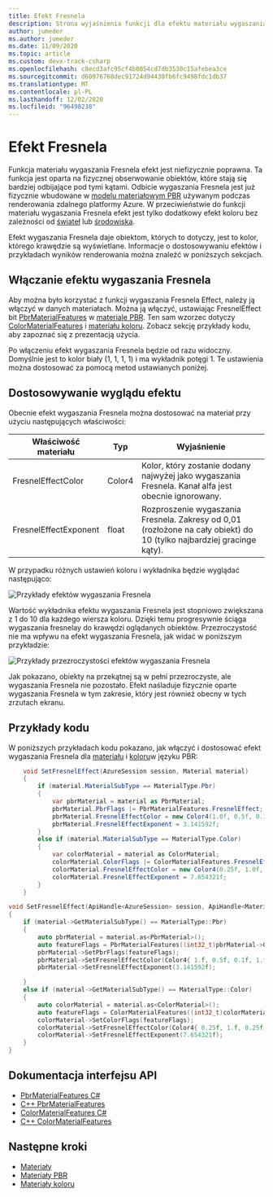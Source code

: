 ```yaml
---
title: Efekt Fresnela
description: Strona wyjaśnienia funkcji dla efektu materiału wygaszania Fresnela
author: jumeder
ms.author: jumeder
ms.date: 11/09/2020
ms.topic: article
ms.custom: devx-track-csharp
ms.openlocfilehash: c8ecd3afc95cf4b8054cd7db3530c15afebea3ce
ms.sourcegitcommit: d60976768dec91724d94430fb6fc9498fdc1db37
ms.translationtype: MT
ms.contentlocale: pl-PL
ms.lasthandoff: 12/02/2020
ms.locfileid: "96498238"
---
```

# <a name="fresnel-effect"></a>Efekt Fresnela

Funkcja materiału wygaszania Fresnela efekt jest niefizycznie poprawna. Ta funkcja jest oparta na fizycznej obserwowanie obiektów, które stają się bardziej odbijające pod tymi kątami. Odbicie wygaszania Fresnela jest już fizycznie wbudowane w [modelu materiałowym PBR](../../overview/features/pbr-materials.md) używanym podczas renderowania zdalnego platformy Azure. W przeciwieństwie do funkcji materiału wygaszania Fresnela efekt jest tylko dodatkowy efekt koloru bez zależności od [świateł](../../overview/features/lights.md) lub [środowiska](../../overview/features/sky.md).

Efekt wygaszania Fresnela daje obiektom, których to dotyczy, jest to kolor, którego krawędzie są wyświetlane. Informacje o dostosowywaniu efektów i przykładach wyników renderowania można znaleźć w poniższych sekcjach.

## <a name="enabling-the-fresnel-effect"></a>Włączanie efektu wygaszania Fresnela

Aby można było korzystać z funkcji wygaszania Fresnela Effect, należy ją włączyć w danych materiałach. Można ją włączyć, ustawiając FresnelEffect bit [PbrMaterialFeatures](/dotnet/api/microsoft.azure.remoterendering.pbrmaterialfeatures) w [materiale PBR](../../overview/features/pbr-materials.md). Ten sam wzorzec dotyczy [ColorMaterialFeatures](/dotnet/api/microsoft.azure.remoterendering) i [materiału koloru](../../overview/features/color-materials.md). Zobacz sekcję przykłady kodu, aby zapoznać się z prezentacją użycia.

Po włączeniu efekt wygaszania Fresnela będzie od razu widoczny. Domyślnie jest to kolor biały (1, 1, 1, 1) i ma wykładnik potęgi 1. Te ustawienia można dostosować za pomocą metod ustawianych poniżej.

## <a name="customizing-the-effect-appearance"></a>Dostosowywanie wyglądu efektu

Obecnie efekt wygaszania Fresnela można dostosować na materiał przy użyciu następujących właściwości:

| Właściwość materiału | Typ | Wyjaśnienie |
|-------------------|------|-------------|
| FresnelEffectColor | Color4 | Kolor, który zostanie dodany najwyżej jako wygaszania Fresnela. Kanał alfa jest obecnie ignorowany. |
| FresnelEffectExponent | float | Rozproszenie wygaszania Fresnela. Zakresy od 0,01 (rozłożone na cały obiekt) do 10 (tylko najbardziej gracinge kąty). |

W przypadku różnych ustawień koloru i wykładnika będzie wyglądać następująco:

![Przykłady efektów wygaszania Fresnela](./media/fresnel-effect-examples.png)

Wartość wykładnika efektu wygaszania Fresnela jest stopniowo zwiększana z 1 do 10 dla każdego wiersza koloru. Dzięki temu progresywnie ściąga wygaszania fresnelay do krawędzi oglądanych obiektów. Przezroczystość nie ma wpływu na efekt wygaszania Fresnela, jak widać w poniższym przykładzie:

![Przykłady przezroczystości efektów wygaszania Fresnela](./media/fresnel-effect-transparent-examples.png)

Jak pokazano, obiekty na przekątnej są w pełni przezroczyste, ale wygaszania Fresnela nie pozostało. Efekt naśladuje fizycznie oparte wygaszania Fresnela w tym zakresie, który jest również obecny w tych zrzutach ekranu.

## <a name="code-samples"></a>Przykłady kodu

W poniższych przykładach kodu pokazano, jak włączyć i dostosować efekt wygaszania Fresnela dla [materiału](../../overview/features/pbr-materials.md) i [koloru](../../overview/features/color-materials.md)w języku PBR:

```cs
    void SetFresnelEffect(AzureSession session, Material material)
    {
        if (material.MaterialSubType == MaterialType.Pbr)
        {
            var pbrMaterial = material as PbrMaterial;
            pbrMaterial.PbrFlags |= PbrMaterialFeatures.FresnelEffect;
            pbrMaterial.FresnelEffectColor = new Color4(1.0f, 0.5f, 0.1f, 1.0f);
            pbrMaterial.FresnelEffectExponent = 3.141592f;
        }
        else if (material.MaterialSubType == MaterialType.Color)
        {
            var colorMaterial = material as ColorMaterial;
            colorMaterial.ColorFlags |= ColorMaterialFeatures.FresnelEffect;
            colorMaterial.FresnelEffectColor = new Color4(0.25f, 1.0f, 0.25f, 1.0f);
            colorMaterial.FresnelEffectExponent = 7.654321f;
        }
    }
```

```cpp
void SetFresnelEffect(ApiHandle<AzureSession> session, ApiHandle<Material> material)
{
    if (material->GetMaterialSubType() == MaterialType::Pbr)
    {
        auto pbrMaterial = material.as<PbrMaterial>();
        auto featureFlags = PbrMaterialFeatures((int32_t)pbrMaterial->GetPbrFlags() | (int32_t)PbrMaterialFeatures::FresnelEffect);
        pbrMaterial->SetPbrFlags(featureFlags);
        pbrMaterial->SetFresnelEffectColor(Color4{ 1.f, 0.5f, 0.1f, 1.f });
        pbrMaterial->SetFresnelEffectExponent(3.141592f);

    }
    else if (material->GetMaterialSubType() == MaterialType::Color)
    {
        auto colorMaterial = material.as<ColorMaterial>();
        auto featureFlags = ColorMaterialFeatures((int32_t)colorMaterial->GetColorFlags() | (int32_t)ColorMaterialFeatures::FresnelEffect);
        colorMaterial->SetColorFlags(featureFlags);
        colorMaterial->SetFresnelEffectColor(Color4{ 0.25f, 1.f, 0.25f, 1.f });
        colorMaterial->SetFresnelEffectExponent(7.654321f);
    }
}
```

## <a name="api-documentation"></a>Dokumentacja interfejsu API

* [PbrMaterialFeatures C#](/dotnet/api/microsoft.azure.remoterendering.pbrmaterialfeatures)
* [C++ PbrMaterialFeatures](/cpp/api/remote-rendering/pbrmaterialfeatures)
* [ColorMaterialFeatures C#](/dotnet/api/microsoft.azure.remoterendering.colormaterialfeatures)
* [C++ ColorMaterialFeatures](/cpp/api/remote-rendering/colormaterialfeatures)

## <a name="next-steps"></a>Następne kroki

* [Materiały](../../concepts/materials.md)
* [Materiały PBR](../../overview/features/pbr-materials.md)
* [Materiały koloru](../../overview/features/color-materials.md)